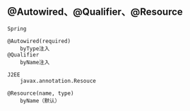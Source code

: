 ## @Autowired、@Qualifier、@Resource

    Spring

    @Autowired(required)    
        byType注入
    @Qualifier
        byName注入

    J2EE
        javax.annotation.Resouce

    @Resource(name, type)
        byName（默认）